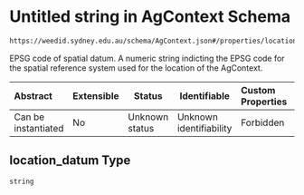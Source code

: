 # Untitled string in AgContext Schema

```txt
https://weedid.sydney.edu.au/schema/AgContext.json#/properties/location_datum
```

EPSG code of spatial datum.
A numeric string indicting the EPSG code for the spatial reference system used for the location of the AgContext.


| Abstract            | Extensible | Status         | Identifiable            | Custom Properties | Additional Properties | Access Restrictions | Defined In                                                              |
| :------------------ | ---------- | -------------- | ----------------------- | :---------------- | --------------------- | ------------------- | ----------------------------------------------------------------------- |
| Can be instantiated | No         | Unknown status | Unknown identifiability | Forbidden         | Allowed               | none                | [AgContext.schema.json\*](AgContext.schema.json "open original schema") |

## location_datum Type

`string`
